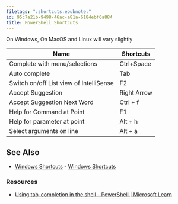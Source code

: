 ```yaml
---
filetags: ":shortcuts:epubnote:"
id: 95c7a21b-9498-46ac-a81a-6184ebf6a884
title: PowerShell Shortcuts
---
```


On Windows, On MacOS and Linux will vary slightly

| Name                                    | Shortcuts   |
|-----------------------------------------|-------------|
| Complete with menu/selections           | Ctrl+Space  |
| Auto complete                           | Tab         |
| Switch on/off List view of IntelliSense | F2          |
| Accept Suggestion                       | Right Arrow |
| Accept Suggestion Next Word             | Ctrl + f    |
| Help for Command at Point               | F1          |
| Help for parameter at point             | Alt + h     |
| Select arguments on line                | Alt + a     |

## See Also

- [Windows Shortcuts](../005-computer-shortcuts-windows) - [Windows
  Shortcuts](id:94f99405-bc87-4ae2-9f23-995f468ab10f)

### Resources

- [Using tab-completion in the shell - PowerShell \| Microsoft
  Learn](https://learn.microsoft.com/en-us/powershell/scripting/learn/shell/tab-completion?view=powershell-7.3)
